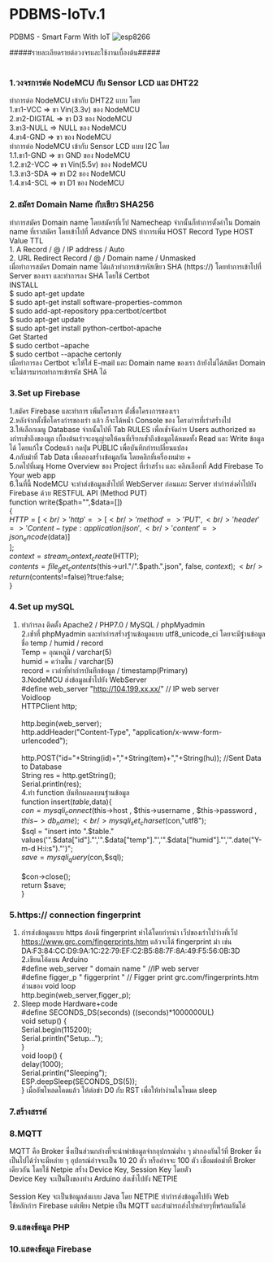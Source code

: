# PDBMS-IoTv.1
PDBMS - Smart Farm With IoT
![esp8266](https://user-images.githubusercontent.com/30660759/29000870-c401ea34-7aa3-11e7-87f8-8eefd82f0471.png)

#####รายละเอียดรายต่อวงจรและใช้งานเบื้องต้น#####<br />
<br />
### 1.วงจรการต่อ NodeMCU กับ Sensor LCD และ DHT22<br />
ทำการต่อ NodeMCU เข้ากับ DHT22 แบบ โดย<br />
1.ขา1-VCC     => ขา Vin(3.3v) ของ NodeMCU<br />
2.ขา2-DIGTAL  => ขา D3 ของ NodeMCU<br />
3.ขา3-NULL    => NULL ของ NodeMCU<br />
4.ขา4-GND     => ขา ของ NodeMCU <br />
ทำการต่อ NodeMCU เข้ากับ Sensor LCD แบบ I2C โดย <br />
1.1.ขา1-GND => ขา GND ของ NodeMCU <br /> 
1.2.ขา2-VCC => ขา Vin(5.5v) ของ NodeMCU <br />
1.3.ขา3-SDA => ขา D2 ของ NodeMCU <br />
1.4.ขา4-SCL => ขา D1 ของ NodeMCU<br />
### 2.สมัคร Domain Name กับเขียว SHA256<br />
ทำการสมัคร Domain name โดยสมัครที่เว็ป Namecheap จำกนั้นก็ทำการตั้งค่าใน Domain name ที่เราสมัคร โดยเข้าไปที่ Advance DNS ทำการเพิ่ม HOST Record 
Type HOST Value TTL<br />
    1. A Record / @ / IP address / Auto<br />
    2. URL Redirect Record / @ / Domain name / Unmasked<br />
เมื่อทำการสมัคร Domain name ได้แล้วทำการเข้ารหัสเขียว SHA (https://) โดยทำการเข้าไปที่ Server ของเรา และทำการลง SHA โดยใช้ Certbot<br />
INSTALL<br /> 
$ sudo apt-get update<br /> 
$ sudo apt-get install software-properties-common <br />
$ sudo add-apt-repository ppa:certbot/certbot<br /> 
$ sudo apt-get update <br />
$ sudo apt-get install python-certbot-apache <br />
Get Started <br />
$ sudo certbot –apache <br />
$ sudo certbot --apache certonly <br />
เมื่อทำการลง Certbot จะให้ใส่ E-mail และ Domain name ของเรา ถ้ายังไม่ได้สมัคร Domain จะไม่สารมารถทำการเข้ารหัส SHA ได้ <br />
### 3.Set up Firebase
1.สมัคร Firebase และทำการ เพิ่มโครงการ ตั้งชื่อโครงการของเรา<br />
2.หลังจำกตั้งชื่อโครงกำรของเรำ แล้ว ก็จะได้หน้ำ Console ของ โครงกำรที่เรำสร้ำงไป<br />
3.ให้เลือกเมนู Database จำกนั้นไปที่ Tab RULES เพื่อเข้ำจัดกำร Users authorized ของกำรเข้ำถึงของมูล เบื้องต้นเรำจะอนุญำตให้คนที่เรียกเข้ำถึงข้อมูลได้หมดทั้ง Read และ Write ข้อมูลได้ โดยแก้ไข Codeแล้ว กดปุ่ม PUBLIC เพื่อบันทึกกำรเปลี่ยนแปลง<br /> 
4.กลับมำที่ Tab Data เพื่อลองสร้ำงข้อมูลกัน โดยคลิกที่เครื่องหมำย +<br /> 
5.กดไปที่เมนู Home Overview ของ Project ที่เรำสร้ำง และ คลิกเลือกที่ Add Firebase To Your web app<br /> 
6.ในที่นี้ NodeMCU จะทำส่งข้อมูลเข้ำไปที่ WebServer ก่อนและ Server ทำกำรส่งค่ำไปยัง Firebase ด้วย RESTFUL API (Method PUT)<br /> 
function write($path="",$data=[])<br /> 
{ <br />
$HTTP = [ <br />
'http' => [ <br />
'method' => 'PUT',<br /> 
'header' => 'Content-type: application/json', <br />
'content' => json_encode($data)] <br />
]; <br />
$context = stream_context_create($HTTP); <br />
$contents = file_get_contents($this->url."/".$path.".json", false, $context); <br />
return ($contents!=false)?true:false; <br />
} <br />
### 4.Set up mySQL<br />
1. ทำกำรลง ติดตั้ง Apache2 / PHP7.0 / MySQL / phpMyadmin<br /> 
2.เข้ำที่ phpMyadmin และทำกำรสร้ำงฐำนข้อมูลแบบ utf8_unicode_ci โดยจะมีฐำนข้อมูลชื่อ temp / humid / record <br />
Temp = อุณหภูมิ / varchar(5) <br />
humid = ควำมชื้น / varchar(5) <br />
record = เวลำที่ทำกำรบันทึกข้อมูล / timestamp(Primary)<br /> 
3.NodeMCU ส่งข้อมูลเข้ำไปยัง WebServer <br />
#define web_server "http://104.199.xx.xx/" // IP web server <br />
Voidloop <br />
HTTPClient http; <br /><br />
http.begin(web_server);<br />
http.addHeader("Content-Type", "application/x-www-form-urlencoded"); <br /><br />
http.POST("id="+String(id)+","+String(tem)+","+String(hu)); //Sent Data to Database <br />
String res = http.getString(); <br />
Serial.println(res);<br /> 
4.ทำ function บันทึกผลลงบนฐำนข้อมูล <br />
function insert($table,$data){ <br />
$con = mysqli_connect($this->host , $this->username , $this->password , $this->db_name);<br /> 
mysqli_set_charset($con,"utf8"); <br />
$sql = "insert into ".$table." values('".$data["id"]."','".$data["temp"]."','".$data["humid"]."','".date("Y-m-d H:i:s")."')"; <br />
$save = mysqli_query($con,$sql); <br /><br />
$con->close(); <br />
return $save; <br />
} <br />
### 5.https:// connection fingerprint <br />
1. กำรส่งข้อมูลแบบ https ต้องมี fingerprint หำได้โดยกำรนำ เว็ปของเรำไปวำงที่เว็ป https://www.grc.com/fingerprints.htm แล้วจะได้ fingerprint มำ เช่น DA:F3:84:CC:D9:9A:1C:22:79:EF:C2:B5:88:7F:8A:49:F5:56:0B:3D <br />
2.เขียนโค้ดบน Arduino <br />
#define web_server " domain name " //IP web server <br /> 
#define figger_p " figgerprint " // Figger print grc.com/fingerprints.htm <br />
ส่วนของ void loop <br />
http.begin(web_server,figger_p); <br />
6. Sleep mode Hardware+code <br />
#define SECONDS_DS(seconds) ((seconds)*1000000UL) <br />
void setup() { <br />
Serial.begin(115200); <br />
Serial.println("Setup..."); <br />
} <br />
void loop() { <br />
delay(1000); <br />
Serial.println("Sleeping"); <br />
ESP.deepSleep(SECONDS_DS(5)); <br />
} เมื่ออัพโหลดโคดแล้ว ให้ต่อขำ D0 กับ RST เพื่อให้ทำงำนในโหมด sleep <br />
### 7.สร้างสรรค์ 
### 8.MQTT 
MQTT คือ Broker ซึ่งเป็นส่วนกลำงที่จะนำพำข้อมูลจำกอุปกรณ์ต่ำง ๆ มำกองกันไว้ที่ Broker ซึ่งเป็นไปได้ว่ำจะมีหลำย ๆ อุปกรณ์อำจจะเป็น 10 20 ตัว หรืออำจจะ 100 ตัว เชื่อมต่อมำที่ Broker เดียวกัน โดยใช้ Netpie สร้ำง Device Key, Session Key โดยตัว <br />
Device Key จะเป็นฝั่งของทำง Arduino ส่งเข้ำไปยัง NETPIE <br /><br />
Session Key จะเป็นข้อมูลส่งแบบ Java โดย NETPIE ทำกำรส่งข้อมูลไปยัง Web <br />
ใช้หลักกำร Firebase แต่เพียง Netpie เป็น MQTT และสำมำรถส่งไปหลำยๆที่พร้อมกันได้ <br />
### 9.แสดงข้อมูล PHP 
### 10.แสดงข้อมูล Firebase 

